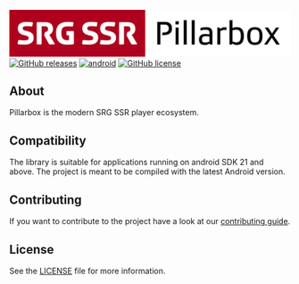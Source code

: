 [![Pillarbox logo](https://github.com/SRGSSR/pillarbox-apple/blob/main/docs/README-images/logo.jpg)](https://github.com/SRGSSR/pillarbox-android)
[![GitHub releases](https://img.shields.io/github/v/release/SRGSSR/pillarbox-android)](https://github.com/SRGSSR/pillarbox-android/releases) 
[![android](https://img.shields.io/badge/android-21+-green)](https://github.com/SRGSSR/pillarbox-android)
[![GitHub license](https://img.shields.io/github/license/SRGSSR/pillarbox-apple)](https://github.com/SRGSSR/pillarbox-android/blob/main/LICENSE) 
## About

Pillarbox is the modern SRG SSR player ecosystem.

## Compatibility

The library is suitable for applications running on android SDK 21 and above. The project is meant to be compiled with the latest Android version.

## Contributing

If you want to contribute to the project have a look at our [contributing guide](CONTRIBUTING.md).

## License

See the [LICENSE](../LICENSE) file for more information.
